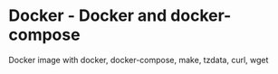 
# Docker - Docker and docker-compose

Docker image with docker, docker-compose, make, tzdata, curl, wget
